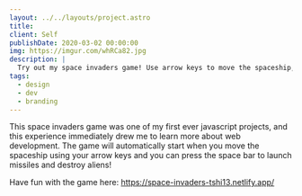 ```yaml
---
layout: ../../layouts/project.astro
title: 
client: Self
publishDate: 2020-03-02 00:00:00
img: https://imgur.com/whRCa82.jpg
description: |
  Try out my space invaders game! Use arrow keys to move the spaceship, press space bar to launch missiles!
tags:
  - design
  - dev
  - branding
---
```



This space invaders game was one of my first ever javascript projects, and this experience immediately drew me to learn more about web development. The game will automatically start when you move the spaceship using your arrow keys and you can press the space bar to launch missiles and destroy aliens!


Have fun with the game here:
https://space-invaders-tshi13.netlify.app/

